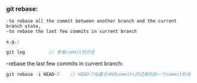 ### git rebase:
    -to rebase all the commit between another branch and the current branch state,
    -to rebase the last few commits in current branch

    e.g.: 
```js
git log         // 查看commit的历史

```
-rebase the last few commits in current branch:
```js
git rebase -i HEAD~7    // HEAD~7指要合并的commits的记录的前一个commit的号
```